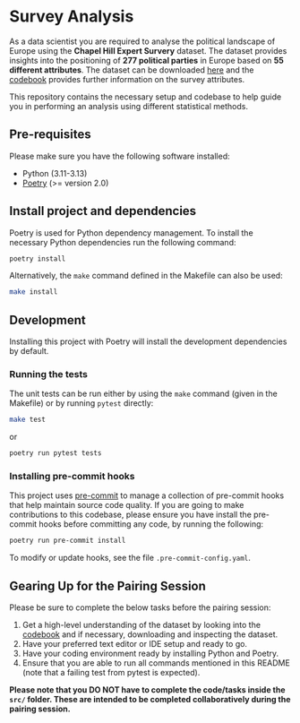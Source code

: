 # Survey Analysis

As a data scientist you are required to analyse the political landscape of Europe using
the **Chapel Hill Expert Survery** dataset. The dataset provides insights into the
positioning of **277 political parties** in Europe based on **55 different
attributes**. The dataset can be downloaded
[here](https://www.chesdata.eu/2019-chapel-hill-expert-survey) and the
[codebook](https://static1.squarespace.com/static/5975c9bfdb29d6a05c65209b/t/5fa04ec05d3c8218b7c91450/1604341440585/2019_CHES_codebook.pdf)
provides further information on the survey attributes.

This repository contains the necessary setup and codebase to help guide you in
performing an analysis using different statistical methods.

## Pre-requisites

Please make sure you have the following software installed:

- Python (3.11-3.13)
- [Poetry](https://python-poetry.org/docs/) (>= version 2.0)


## Install project and dependencies

Poetry is used for Python dependency management. To install the necessary Python
dependencies run the following command:

```bash
poetry install
```

Alternatively, the `make` command defined in the Makefile can also be used:

```bash
make install
```

## Development

Installing this project with Poetry will install the development dependencies by default.

### Running the tests

The unit tests can be run either by using the `make` command (given in the Makefile) or
by running `pytest` directly:

```bash
make test
```

or

```bash
poetry run pytest tests
```

### Installing pre-commit hooks

This project uses [pre-commit](https://pre-commit.com) to manage a collection of
pre-commit hooks that help maintain source code quality. If you are going to make
contributions to this codebase, please ensure you have install the pre-commit hooks
before committing any code, by running the following:

```bash
poetry run pre-commit install
```

To modify or update hooks, see the file `.pre-commit-config.yaml`.


## Gearing Up for the Pairing Session

Please be sure to complete the below tasks before the pairing session:

1. Get a high-level understanding of the dataset by looking into the [codebook](https://static1.squarespace.com/static/5975c9bfdb29d6a05c65209b/t/5fa04ec05d3c8218b7c91450/1604341440585/2019_CHES_codebook.pdf) and if necessary, downloading and inspecting the dataset.
2. Have your preferred text editor or IDE setup and ready to go.
3. Have your coding environment ready by installing Python and Poetry.
4. Ensure that you are able to run all commands mentioned in this README (note that a failing test from pytest is expected).


**Please note that you DO NOT have to complete the code/tasks inside the `src/`
folder. These are intended to be completed collaboratively during the pairing session.**
